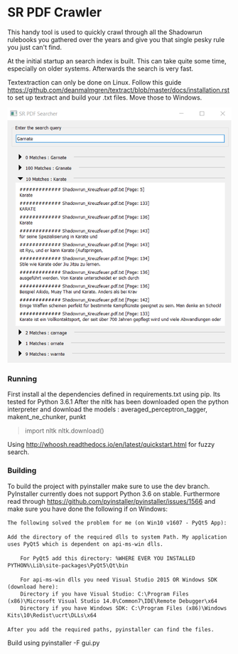 
# SR PDF Crawler
This handy tool is used to quickly crawl through all the Shadowrun rulebooks you gathered over the years and give you that single pesky rule you just can't find.

At the initial startup an search index is built. This can take quite some time, especially on older systems. Afterwards the search is very fast.

Textextraction can only be done on Linux. Follow this guide https://github.com/deanmalmgren/textract/blob/master/docs/installation.rst to set up textract and build your .txt files. Move those to Windows.

![Screenshot of the first Release](screen.png)

### Running
First install al the dependencies defined in requirements.txt using pip. Its tested for Python 3.6.1
After the nltk has been downloaded open the python interpreter and download the models : averaged_perceptron_tagger, makent_ne_chunker, punkt

> import nltk
> nltk.download()

Using http://whoosh.readthedocs.io/en/latest/quickstart.html for fuzzy search.

### Building

To build the project with pyinstaller make sure to use the dev branch. PyInstaller currently does not support Python 3.6 on stable.
Furthermore read through https://github.com/pyinstaller/pyinstaller/issues/1566 and make sure you have done the following if on Windows:

    The following solved the problem for me (on Win10 v1607 - PyQt5 App):

    Add the directory of the required dlls to system Path. My application uses PyQt5 which is dependent on api-ms-win dlls.

        For PyQt5 add this directory: %WHERE EVER YOU INSTALLED PYTHON%\Lib\site-packages\PyQt5\Qt\bin

        For api-ms-win dlls you need Visual Studio 2015 OR Windows SDK (download here):
        Directory if you have Visual Studio: C:\Program Files (x86)\Microsoft Visual Studio 14.0\Common7\IDE\Remote Debugger\x64
        Directory if you have Windows SDK: C:\Program Files (x86)\Windows Kits\10\Redist\ucrt\DLLs\x64

    After you add the required paths, pyinstaller can find the files.
   
Build using pyinstaller -F gui.py
